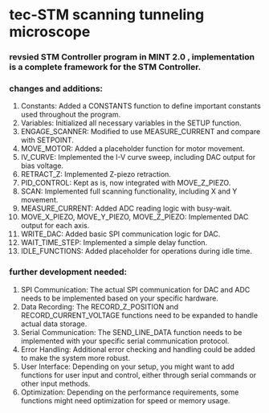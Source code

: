 # tec-STM scanning tunneling microscope


### revsied STM Controller program in MINT 2.0 , implementation is a complete framework for the STM Controller. 

### changes and additions:
1. Constants: Added a CONSTANTS function to define important constants used throughout the program.
2. Variables: Initialized all necessary variables in the SETUP function.
3. ENGAGE_SCANNER: Modified to use MEASURE_CURRENT and compare with SETPOINT.
4. MOVE_MOTOR: Added a placeholder function for motor movement.
5. IV_CURVE: Implemented the I-V curve sweep, including DAC output for bias voltage.
6. RETRACT_Z: Implemented Z-piezo retraction.
7. PID_CONTROL: Kept as is, now integrated with MOVE_Z_PIEZO.
8. SCAN: Implemented full scanning functionality, including X and Y movement.
9. MEASURE_CURRENT: Added ADC reading logic with busy-wait.
10. MOVE_X_PIEZO, MOVE_Y_PIEZO, MOVE_Z_PIEZO: Implemented DAC output for each axis.
11. WRITE_DAC: Added basic SPI communication logic for DAC.
12. WAIT_TIME_STEP: Implemented a simple delay function.
13. IDLE_FUNCTIONS: Added placeholder for operations during idle time.


### further development needed:

1. SPI Communication: The actual SPI communication for DAC and ADC needs to be implemented based on your specific hardware.
2. Data Recording: The RECORD_Z_POSITION and RECORD_CURRENT_VOLTAGE functions need to be expanded to handle actual data storage.
3. Serial Communication: The SEND_LINE_DATA function needs to be implemented with your specific serial communication protocol.
4. Error Handling: Additional error checking and handling could be added to make the system more robust.
5. User Interface: Depending on your setup, you might want to add functions for user input and control, either through serial commands or other input methods.
6. Optimization: Depending on the performance requirements, some functions might need optimization for speed or memory usage.

